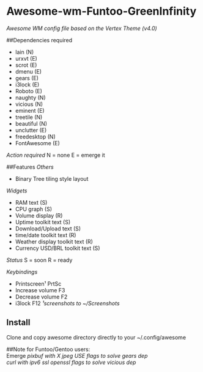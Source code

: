 # Awesome-wm-Funtoo-GreenInfinity
_Awesome WM config file based on the Vertex Theme (v4.0)_

##Dependencies required 
- lain        (N) 
- urxvt       (E) 
- scrot       (E) 
- dmenu       (E) 
- gears       (E) 
- i3lock      (E) 
- Roboto      (E) 
- naughty     (N) 
- vicious     (N) 
- eminent     (E) 
- treetile    (N) 
- beautiful   (N) 
- unclutter   (E) 
- freedesktop (N) 
- FontAwesome (E) 

_Action required_
N = none
E = emerge it

##Features
_Others_
- Binary Tree tiling style layout 

_Widgets_ 
- RAM text                      (S) 
- CPU graph                     (S) 
- Volume display                (R) 
- Uptime toolkit text           (S) 
- Download/Upload text          (S) 
- time/date toolkit text        (R) 
- Weather display toolkit text  (R) 
- Currency USD/BRL toolkit text (S) 

_Status_
S = soon 
R = ready 

_Keybindings_ 
- Printscreen¹ PrtSc 
- Increase volume F3 
- Decrease volume F2 
- i3lock F12 
_¹screenshots to ~/Screenshots_  

## Install
Clone and copy awesome directory directly to your ~/.config/awesome  

##Note for Funtoo/Gentoo users:  
Emerge
_pixbuf with X jpeg USE flags to solve gears dep_  
_curl with ipv6 ssl openssl flags to solve vicious dep_  
